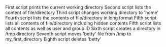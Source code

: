 First script prints the current working directory
Second script lists the content of file/directory
Third script changes working directory to 'home'
Fourth script lists the contents of file/directory in long format
Fifth script lists all contents of file/directory including hidden contents
Fifth script lists all contents as well as user and group ID
Sixth script creates a directory in /tmp directory
Seventh script moves 'betty' file from  /tmp to my_first_directory
Eighth script deletes 'betty'
